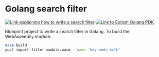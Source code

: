 # Golang search filter

<a href="https://github.com/MAIF/yozefu/blob/main/docs/search-filter/README.md"><img src="https://img.shields.io/badge/Doc-Creating_a_search_filter-black.svg?logo=github" alt="Link explaining how to write a search filter"/></a>
<a href="https://github.com/extism/go-pdk"><img src="https://img.shields.io/badge/Doc-Extism_go_PDK-darkblue.svg" alt="Link to Extism Golang PDK"></a>

Blueprint project to write a search filter in Golang.
To build the WebAssembly module:
```bash
make build
yozf import-filter module.wasm --name 'key-ends-with'
```
